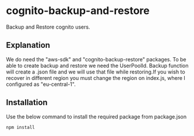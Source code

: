 # cognito-backup-and-restore
Backup and Restore cognito users.

## Explanation
We do need the "aws-sdk" and "cognito-backup-restore" packages. To be able to create backup and restore we need the UserPoolId. Backup function will create a .json file and
we will use that file while restoring.If you wish to recover in different region you must change the region on index.js, where I configured as "eu-central-1".

## Installation

Use the below command to install the required package from package.json

```bash
npm install
```
